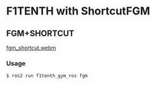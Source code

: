 # F1TENTH with ShortcutFGM 
## FGM+SHORTCUT
[fgm_shortcut.webm](https://github.com/user-attachments/assets/bc2fb900-e841-49a7-a6a6-298786c53cbd)
### Usage  
```
$ ros2 run f1tenth_gym_ros fgm
```
